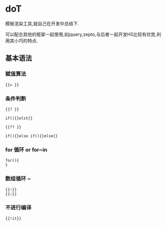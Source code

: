 # doT

模板渲染工具,就自己在开发中总结下.

可以配合其他的框架一起使用,如jquery,zepto,与后者一起开发H5比较有优势,利用其小巧的特点.

## 基本语法

###  赋值算法

```
{{= }}
```

### 条件判断

```
{{? }}

if(){}elst{}

{{?? }}

if(){}else if(){}else{}
```

### for 循环 or for~in 

```
for(){ 
}
```
### 数组循环 ~

```
{{~}}
{{~}}
```

### 不进行编译

```
{{!it}}
```
